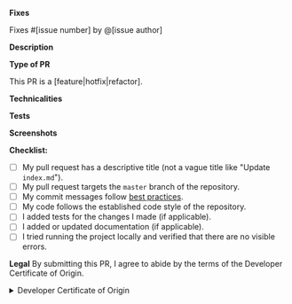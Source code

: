 **Fixes**
<!-- If PR only partly solves the issue, replace 'Fixes' with 'Partially addresses' -->
Fixes #[issue number] by @[issue author]

**Description**
<!-- A clear and concise description of what the pull request does. -->

**Type of PR** 
<!-- Choose from one of these options -->
This PR is a [feature|hotfix|refactor].

**Technicalities**
<!-- Notable technical details about the implementation. -->

**Tests**
<!-- Steps for the reviewer to verify that this PR fixes the problem. -->

**Screenshots**
<!-- If applicable, add screenshots to show the problem and the solution. -->

**Checklist:**
<!-- Replace  the [ ] with [x] to check the boxes --> 
- [ ] My pull request has a descriptive title (not a vague title like "Update `index.md`").
- [ ] My pull request targets the `master` branch of the repository.
- [ ] My commit messages follow [best practices][best_practices].
- [ ] My code follows the established code style of the repository.
- [ ] I added tests for the changes I made (if applicable).
- [ ] I added or updated documentation (if applicable).
- [ ] I tried running the project locally and verified that there are no visible errors.

[best_practices]:https://gist.github.com/robertpainsi/b632364184e70900af4ab688decf6f53

**Legal**
By submitting this PR, I agree to abide by the terms of the Developer 
Certificate of Origin.

<details>
<summary>Developer Certificate of Origin</summary>

Developer Certificate of Origin<br>
Version 1.1

Copyright (C) 2004, 2006 The Linux Foundation and its contributors.<br>
1 Letterman Drive<br>
Suite D4700<br>
San Francisco, CA, 94129

Everyone is permitted to copy and distribute verbatim copies of this
license document, but changing it is not allowed.

Developer's Certificate of Origin 1.1

By making a contribution to this project, I certify that:

(a) The contribution was created in whole or in part by me and I
    have the right to submit it under the open source license
    indicated in the file; or

(b) The contribution is based upon previous work that, to the best
    of my knowledge, is covered under an appropriate open source
    license and I have the right under that license to submit that
    work with modifications, whether created in whole or in part
    by me, under the same open source license (unless I am
    permitted to submit under a different license), as indicated
    in the file; or

(c) The contribution was provided directly to me by some other
    person who certified (a), (b) or (c) and I have not modified
    it.

(d) I understand and agree that this project and the contribution
    are public and that a record of the contribution (including all
    personal information I submit with it, including my sign-off) is
    maintained indefinitely and may be redistributed consistent with
    this project or the open source license(s) involved.
</details>
